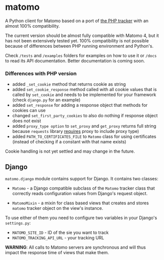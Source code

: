 # matomo

A Python client for Matomo based on a port of 
[the PHP tracker](https://github.com/matomo-org/matomo-php-tracker) with
an almost 100% compatibility.

The current version should be almost fully compatible with Matomo 4, but it has
not been extensively tested yet. 100% compatibility is not possible because of
differences between PHP running environment and Python's.

Check `/tests` and `/examples` folders for examples on how to use it or `/docs`
to read its API documentation. Better documentation is coming soon.

### Differences with PHP version

* added `_set_cookie` method that returns cookie as string
* added `set_cookie_response` method called with all cookie values that is
  called by `set_cookie`  and needs to be implemented for your framework
  (check `django.py` for an example)
* added `set_response` for adding a response object that methods for cookies can
  use
* changed `set_first_party_cookies` to also do nothing if response object does
  not exist
* added `proxy_type option` to `set_proxy` and `get_proxy` returns full string
  because `requests` library
  [requires](https://docs.python-requests.org/en/master/user/advanced/#proxies)
  proxy to include proxy type)
* added `PATH_TO_CERTIFICATES_FILE` to `Matomo` class for using certificates
  (instead of checking if a constant with that name exists)

Cookie handling is not yet settled and may change in the future.

## Django

`matomo.django` module contains support for Django. It contains two classes:

* `Matomo` - a Django compatible subclass of the `Matomo` tracker class that 
  correctly reads configuration values from Django's request object.

* `MatomoMixin` - a mixin for class based views that creates and stores `matomo`
  tracker object on the view's instance.

To use either of them you need to configure two variables in your Django's
`settings.py`:

* `MATOMO_SITE_ID` - ID of the sie you want to track
* `MATOMO_TRACKING_API_URL` - your tracking URL

**WARNING**: All calls to Matomo servers are synchronous and will thus impact
the response time of views that make them.